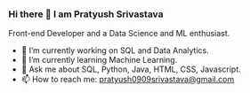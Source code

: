 ### Hi there 👋 I am Pratyush Srivastava
Front-end Developer and a Data Science and ML enthusiast.

- 🔭 I’m currently working on SQL and Data Analytics.
- 🌱 I’m currently learning Machine Learning.
- 💬 Ask me about SQL, Python, Java, HTML, CSS, Javascript.
- 📫 How to reach me: pratyush0909srivastava@gmail.com
<!--
**pratyush-09/pratyush-09** is a ✨ _special_ ✨ repository because its `README.md` (this file) appears on your GitHub profile.

Here are some ideas to get you started:

- 🔭 I’m currently working on Back End Development.
- 🌱 I’m currently learning Machine Learning.
- 👯 I’m looking to collaborate on ...
- 🤔 I’m looking for help with ...
- 💬 Ask me about Python, Java, HTML, CSS, Javascript.
- 📫 How to reach me: pratyush0909srivastava@gmail.com
- 😄 Pronouns: ...
- ⚡ Fun fact: ...
-->
